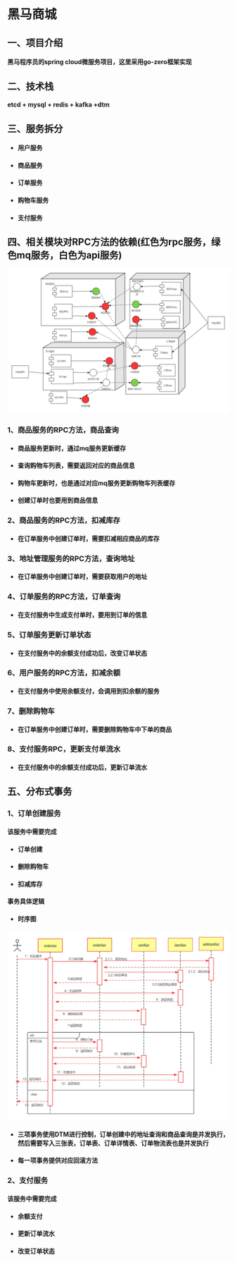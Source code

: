 # 黑马商城

## 一、项目介绍

#### 黑马程序员的spring cloud微服务项目，这里采用go-zero框架实现

## 二、技术栈

#### etcd + mysql + redis + kafka +dtm

## 三、服务拆分

- #### 用户服务

- #### 商品服务

- #### 订单服务

- #### 购物车服务

- #### 支付服务

## 四、相关模块对RPC方法的依赖(红色为rpc服务，绿色mq服务，白色为api服务)

![](./img/项目构件图.jpg)

### 1、商品服务的RPC方法，商品查询

- #### 商品服务更新时，通过mq服务更新缓存

- #### 查询购物车列表，需要返回对应的商品信息

- #### 购物车更新时，也是通过对应mq服务更新购物车列表缓存

- #### 创建订单时也要用到商品信息

### 2、商品服务的RPC方法，扣减库存

- #### 在订单服务中创建订单时，需要扣减相应商品的库存

### 3、地址管理服务的RPC方法，查询地址

- #### 在订单服务中创建订单时，需要获取用户的地址

### 4、订单服务的RPC方法，订单查询

- #### 在支付服务中生成支付单时，要用到订单的信息

### 5、订单服务更新订单状态

- #### 在支付服务中的余额支付成功后，改变订单状态

### 6、用户服务的RPC方法，扣减余额

- #### 在支付服务中使用余额支付，会调用到扣余额的服务

### 7、删除购物车

- #### 在订单服务中创建订单时，需要删除购物车中下单的商品

### 8、支付服务RPC，更新支付单流水

- #### 在支付服务中的余额支付成功后，更新订单流水

## 五、分布式事务

### 1、订单创建服务

#### 该服务中需要完成

- #### 订单创建

- #### 删除购物车

- #### 扣减库存

#### 事务具体逻辑

- #### 时序图

![](./img/订单创建_时序图.jpg)

- #### 三项事务使用DTM进行控制，订单创建中的地址查询和商品查询是并发执行，然后需要写入三张表，订单表、订单详情表、订单物流表也是并发执行

- #### 每一项事务提供对应回滚方法

### 2、支付服务

#### 该服务中需要完成

- #### 余额支付

- #### 更新订单流水

- #### 改变订单状态